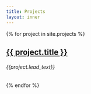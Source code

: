 ```yaml
---
title: Projects
layout: inner
---
```


{% for project in site.projects %}
  <div class="project">
    <h2><a href="{{ project.url }}">{{ project.title }}</a></h2> <h6>{{project.lead_text}}</h6>
  </div>
{% endfor %}

&nbsp;





